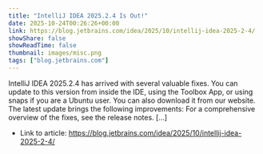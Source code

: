 ```yaml
---
title: "IntelliJ IDEA 2025.2.4 Is Out!"
date: 2025-10-24T00:26:26+00:00
link: https://blog.jetbrains.com/idea/2025/10/intellij-idea-2025-2-4/
showShare: false
showReadTime: false
thumbnail: images/misc.png
tags: ["blog.jetbrains.com"]
---
```

IntelliJ IDEA 2025.2.4 has arrived with several valuable fixes. You can update to this version from inside the IDE, using the Toolbox App, or using snaps if you are a Ubuntu user. You can also download it from our website. The latest update brings the following improvements: For a comprehensive overview of the fixes, see the release notes. […]

- Link to article: https://blog.jetbrains.com/idea/2025/10/intellij-idea-2025-2-4/